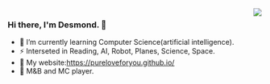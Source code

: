 <img align="right" src="https://github-readme-stats.vercel.app/api?username=PureLoveForyou&show_icons=true&icon_color=CE1D2D&text_color=718096&bg_color=ffffff&hide_title=true" />

### Hi there, I'm Desmond. 👋

- 🌱 I’m currently learning Computer Science(artificial intelligence).
- ⚡ Interseted in Reading, AI, Robot, Planes, Science, Space.
- 🔭 My website:https://pureloveforyou.github.io/
- 👯 M&B and MC player.

<!--
**PureLoveForyou/PureLoveForyou** is a ✨ _special_ ✨ repository because its `README.md` (this file) appears on your GitHub profile.

Here are some ideas to get you started:

- 🔭 I’m currently working on Computer Science(artificial intelligence).
- 🌱 I’m currently learning ...
- 👯 I’m looking to collaborate on ...
- 🤔 I’m looking for help with ...
- 💬 Ask me about ...
- 📫 How to reach me: ...
- 😄 Pronouns: ...
- ⚡ Fun fact: ...
-->
